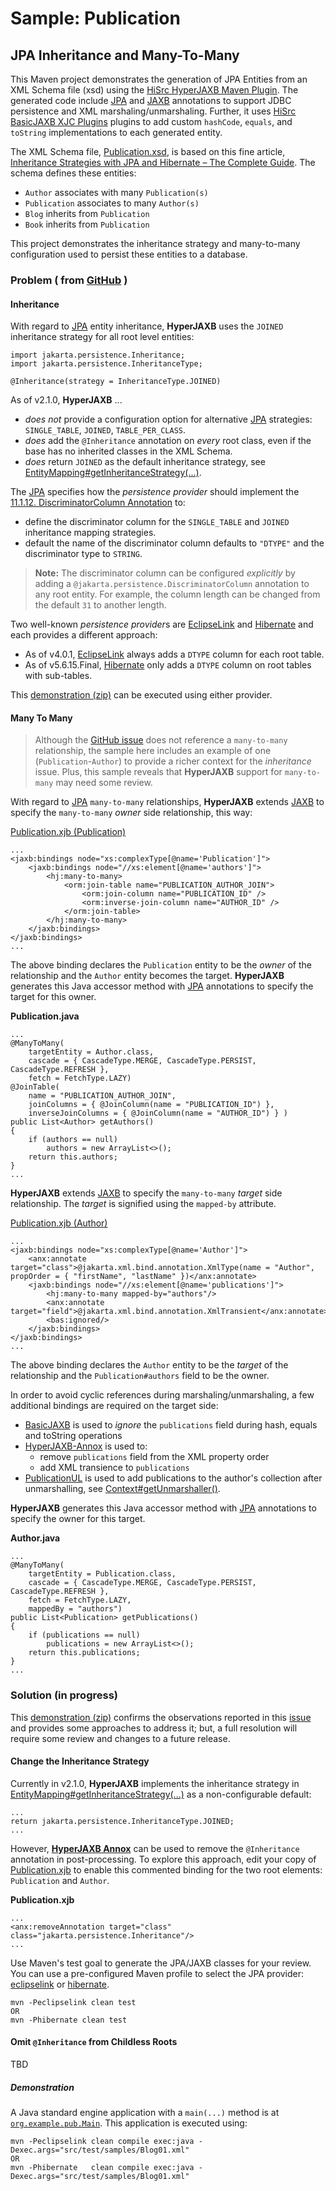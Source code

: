 # Sample: Publication
## JPA Inheritance and Many-To-Many

This Maven project demonstrates the generation of JPA Entities from an XML Schema file (xsd) using the [HiSrc HyperJAXB Maven Plugin][13]. The generated code include [JPA][1] and [JAXB][2] annotations to support JDBC persistence and XML marshaling/unmarshaling. Further, it uses [HiSrc BasicJAXB XJC Plugins][10] plugins to add custom `hashCode`, `equals`, and `toString` implementations to each generated entity.

The XML Schema file, [Publication.xsd][36], is based on this fine article, [Inheritance Strategies with JPA and Hibernate – The Complete Guide](https://thorben-janssen.com/complete-guide-inheritance-strategies-jpa-hibernate/). The schema defines these entities:

+ `Author` associates with many `Publication(s)`
+ `Publication` associates to many `Author(s)`
+ `Blog` inherits from `Publication`
+ `Book` inherits from `Publication`

This project demonstrates the inheritance strategy and many-to-many configuration used to persist these entities to a database.

### Problem ( from [GitHub][7] )

#### Inheritance

With regard to [JPA][1] entity inheritance, **HyperJAXB** uses the `JOINED` inheritance strategy for all root level entities:

~~~
import jakarta.persistence.Inheritance;
import jakarta.persistence.InheritanceType;

@Inheritance(strategy = InheritanceType.JOINED)
~~~

As of v2.1.0, **HyperJAXB** ...

+ *does not* provide a configuration option for alternative [JPA][1] strategies: `SINGLE_TABLE`, `JOINED`, `TABLE_PER_CLASS`.
+ *does* add the `@Inheritance` annotation on *every* root class, even if the base has no inherited classes in the XML Schema.
+ *does* return `JOINED` as the default inheritance strategy, see [EntityMapping#getInheritanceStrategy(...)][80].

The [JPA][1] specifies how the *persistence provider* should implement the [11.1.12. DiscriminatorColumn Annotation](https://jakarta.ee/specifications/persistence/3.0/jakarta-persistence-spec-3.0.html#a14530) to:

+ define the discriminator column for the `SINGLE_TABLE` and `JOINED` inheritance mapping strategies.
+ default the name of the discriminator column defaults to `"DTYPE"` and the discriminator type to `STRING`.

> **Note:** The discriminator column can be configured *explicitly* by adding a `@jakarta.persistence.DiscriminatorColumn` annotation to any root entity. For example, the column length can be changed from the default `31` to another length.

Two well-known *persistence provider*s are [EclipseLink][4] and [Hibernate][5] and each provides a different approach:

+ As of v4.0.1, [EclipseLink][5] always adds a `DTYPE` column for each root table.
+ As of v5.6.15.Final, [Hibernate][6] only adds a `DTYPE` column on root tables with sub-tables.

This [demonstration (zip)][20] can be executed using either provider.

#### Many To Many

> Although the [GitHub issue][7] does not reference a `many-to-many` relationship, the sample here includes an example of one (`Publication`-`Author`) to provide a richer context for the *inheritance* issue. Plus, this sample reveals that **HyperJAXB** support for `many-to-many` may need some review.

With regard to [JPA][1] `many-to-many` relationships, **HyperJAXB** extends [JAXB][2] to specify the `many-to-many` *owner* side relationship, this way:

[Publication.xjb (Publication)][39]
~~~
...
<jaxb:bindings node="xs:complexType[@name='Publication']">
    <jaxb:bindings node="//xs:element[@name='authors']">
        <hj:many-to-many>
            <orm:join-table name="PUBLICATION_AUTHOR_JOIN">
                <orm:join-column name="PUBLICATION_ID" />
                <orm:inverse-join-column name="AUTHOR_ID" />
            </orm:join-table>
        </hj:many-to-many>
    </jaxb:bindings>
</jaxb:bindings>
...
~~~

The above binding declares the `Publication` entity to be the *owner* of the relationship and the `Author` entity becomes the target. **HyperJAXB** generates this Java accessor method with [JPA][1] annotations to specify the target for this owner.

**Publication.java**
~~~
...
@ManyToMany(
    targetEntity = Author.class,
    cascade = { CascadeType.MERGE, CascadeType.PERSIST, CascadeType.REFRESH },
    fetch = FetchType.LAZY)
@JoinTable(
    name = "PUBLICATION_AUTHOR_JOIN",
    joinColumns = { @JoinColumn(name = "PUBLICATION_ID") },
    inverseJoinColumns = { @JoinColumn(name = "AUTHOR_ID") } )
public List<Author> getAuthors()
{
    if (authors == null)
        authors = new ArrayList<>();
    return this.authors;
}
...
~~~

**HyperJAXB** extends [JAXB][2] to specify the `many-to-many` *target* side relationship. The *target* is signified using the `mapped-by` attribute.

[Publication.xjb (Author)][39]
~~~
...
<jaxb:bindings node="xs:complexType[@name='Author']">
    <anx:annotate target="class">@jakarta.xml.bind.annotation.XmlType(name = "Author", propOrder = { "firstName", "lastName" })</anx:annotate>
    <jaxb:bindings node="//xs:element[@name='publications']">
        <hj:many-to-many mapped-by="authors"/>
        <anx:annotate target="field">@jakarta.xml.bind.annotation.XmlTransient</anx:annotate>
        <bas:ignored/>
    </jaxb:bindings>
</jaxb:bindings>
...
~~~

The above binding declares the `Author` entity to be the *target* of the relationship and the `Publication#authors` field to be the owner.

In order to avoid cyclic references during marshaling/unmarshaling, a few additional bindings are required on the target side:

+ [BasicJAXB][10] is used to *ignore* the `publications` field during hash, equals and toString operations
+ [HyperJAXB-Annox][14] is used to:
    + remove `publications` field from the XML property order
    + add XML transience to `publications`
+ [PublicationUL][56] is used to add publications to the author's collection after unmarshalling, see [Context#getUnmarshaller()][55].

**HyperJAXB** generates this Java accessor method with [JPA][1] annotations to specify the owner for this target.


**Author.java**
~~~
...
@ManyToMany(
    targetEntity = Publication.class,
    cascade = { CascadeType.MERGE, CascadeType.PERSIST, CascadeType.REFRESH },
    fetch = FetchType.LAZY,
    mappedBy = "authors")
public List<Publication> getPublications()
{
    if (publications == null)
        publications = new ArrayList<>();
    return this.publications;
}
...
~~~

### Solution (in progress)

This [demonstration (zip)][20] confirms the observations reported in this [issue][7] and provides some approaches to address it; but, a full resolution will require some review and changes to a future release.

#### Change the Inheritance Strategy

Currently in v2.1.0, **HyperJAXB** implements the inheritance strategy in [EntityMapping#getInheritanceStrategy(...)][80] as a non-configurable default:

~~~
...
return jakarta.persistence.InheritanceType.JOINED;
...
~~~

However, [**HyperJAXB Annox**][14] can be used to remove the `@Inheritance` annotation in post-processing. To explore this approach, edit your copy of [Publication.xjb][39] to enable this commented binding for the two root elements: `Publication` and `Author`.

**Publication.xjb**
~~~
...
<anx:removeAnnotation target="class" class="jakarta.persistence.Inheritance"/>
...
~~~

Use Maven's test goal to generate the JPA/JAXB classes for your review. You can use a pre-configured Maven profile to select the JPA provider: [eclipselink][5] or [hibernate][6].

~~~
mvn -Peclipselink clean test
OR
mvn -Phibernate clean test
~~~

#### Omit `@Inheritance` from Childless Roots

TBD

##### Demonstration

A Java standard engine application with a `main(...)` method is at [`org.example.pub.Main`][11]. This application is executed using:

~~~
mvn -Peclipselink clean compile exec:java -Dexec.args="src/test/samples/Blog01.xml"
OR
mvn -Phibernate   clean compile exec:java -Dexec.args="src/test/samples/Blog01.xml"
~~~

<!-- References -->

[1]: https://jakarta.ee/specifications/persistence/3.0/jakarta-persistence-spec-3.0.html
[2]: https://jakarta.ee/specifications/xml-binding/4.0/jakarta-xml-binding-spec-4.0.html
[3]: https://www.h2database.com/
[4]: https://www.postgresql.org/
[5]: https://www.eclipse.org/eclipselink/
[6]: https://hibernate.org/orm/
[7]: https://github.com/patrodyne/hisrc-hyperjaxb/issues/1
[10]: https://github.com/patrodyne/hisrc-basicjaxb#readme
[11]: https://github.com/patrodyne/hisrc-basicjaxb-annox#readme
[12]: https://github.com/patrodyne/hisrc-higherjaxb#readme
[13]: https://github.com/patrodyne/hisrc-hyperjaxb#readme
[14]: https://github.com/patrodyne/hisrc-hyperjaxb-annox#readme
[20]: https://github.com/patrodyne/hisrc-hyperjaxb/releases/download/2.1.0/hisrc-hyperjaxb-ejb-sample-publication-2.1.0-mvn-src.zip
[21]: https://github.com/patrodyne/hisrc-hyperjaxb/tree/master/ejb/assembly/samples/publication/README.md
[22]: https://github.com/patrodyne/hisrc-hyperjaxb/tree/master/ejb/assembly/samples/publication/OUTPUT.txt
[23]: https://github.com/patrodyne/hisrc-hyperjaxb/tree/master/ejb/assembly/samples/publication/project-pom.xml
[24]: https://github.com/patrodyne/hisrc-hyperjaxb/tree/master/ejb/assembly/samples/publication/bin
[25]: https://github.com/patrodyne/hisrc-hyperjaxb/tree/master/ejb/assembly/samples/publication/bin/pg-create-database.sh
[26]: https://github.com/patrodyne/hisrc-hyperjaxb/tree/master/ejb/assembly/samples/publication/bin/sql-web-h2db.sh
[27]: https://github.com/patrodyne/hisrc-hyperjaxb/tree/master/ejb/assembly/samples/publication/bin/run.sh
[28]: https://github.com/patrodyne/hisrc-hyperjaxb/tree/master/ejb/assembly/samples/publication/bin/pg-recreate-schema.sh
[29]: https://github.com/patrodyne/hisrc-hyperjaxb/tree/master/ejb/assembly/samples/publication/bin/sql-cli-h2db.sh
[30]: https://github.com/patrodyne/hisrc-hyperjaxb/tree/master/ejb/assembly/samples/publication/src
[31]: https://github.com/patrodyne/hisrc-hyperjaxb/tree/master/ejb/assembly/samples/publication/src/main
[32]: https://github.com/patrodyne/hisrc-hyperjaxb/tree/master/ejb/assembly/samples/publication/src/main/resources
[33]: https://github.com/patrodyne/hisrc-hyperjaxb/tree/master/ejb/assembly/samples/publication/src/main/resources/persistence-pg.properties
[34]: https://github.com/patrodyne/hisrc-hyperjaxb/tree/master/ejb/assembly/samples/publication/src/main/resources/jvmsystem.arguments
[35]: https://github.com/patrodyne/hisrc-hyperjaxb/tree/master/ejb/assembly/samples/publication/src/main/resources/persistence-h2.properties
[36]: https://github.com/patrodyne/hisrc-hyperjaxb/tree/master/ejb/assembly/samples/publication/src/main/resources/Publication.xsd
[37]: https://github.com/patrodyne/hisrc-hyperjaxb/tree/master/ejb/assembly/samples/publication/src/main/resources/persistence.properties
[38]: https://github.com/patrodyne/hisrc-hyperjaxb/tree/master/ejb/assembly/samples/publication/src/main/resources/jvmsystem.properties
[39]: https://github.com/patrodyne/hisrc-hyperjaxb/tree/master/ejb/assembly/samples/publication/src/main/resources/Publication.xjb
[40]: https://github.com/patrodyne/hisrc-hyperjaxb/tree/master/ejb/assembly/samples/publication/src/main/resources/simplelogger.properties
[41]: https://github.com/patrodyne/hisrc-hyperjaxb/tree/master/ejb/assembly/samples/publication/src/main/resources/META-INF
[42]: https://github.com/patrodyne/hisrc-hyperjaxb/tree/master/ejb/assembly/samples/publication/src/main/resources/META-INF/orm.xml
[50]: https://github.com/patrodyne/hisrc-hyperjaxb/tree/master/ejb/assembly/samples/publication/src/main/java
[51]: https://github.com/patrodyne/hisrc-hyperjaxb/tree/master/ejb/assembly/samples/publication/src/main/java/org
[52]: https://github.com/patrodyne/hisrc-hyperjaxb/tree/master/ejb/assembly/samples/publication/src/main/java/org/example
[53]: https://github.com/patrodyne/hisrc-hyperjaxb/tree/master/ejb/assembly/samples/publication/src/main/java/org/example/pub
[54]: https://github.com/patrodyne/hisrc-hyperjaxb/tree/master/ejb/assembly/samples/publication/src/main/java/org/example/pub/Main.java
[55]: https://github.com/patrodyne/hisrc-hyperjaxb/tree/master/ejb/assembly/samples/publication/src/main/java/org/example/pub/Context.java
[56]: https://github.com/patrodyne/hisrc-hyperjaxb/tree/master/ejb/assembly/samples/publication/src/main/java/org/example/pub/PublicationUL.java
[60]: https://github.com/patrodyne/hisrc-hyperjaxb/tree/master/ejb/assembly/samples/publication/src/test
[61]: https://github.com/patrodyne/hisrc-hyperjaxb/tree/master/ejb/assembly/samples/publication/src/test/samples
[62]: https://github.com/patrodyne/hisrc-hyperjaxb/tree/master/ejb/assembly/samples/publication/src/test/samples/Blog01.xml
[63]: https://github.com/patrodyne/hisrc-hyperjaxb/tree/master/ejb/assembly/samples/publication/src/test/samples/Book01.xml
[64]: https://github.com/patrodyne/hisrc-hyperjaxb/tree/master/ejb/assembly/samples/publication/src/test/resources
[65]: https://github.com/patrodyne/hisrc-hyperjaxb/tree/master/ejb/assembly/samples/publication/src/test/resources/persistence-pg-recreate-schema.sql
[66]: https://github.com/patrodyne/hisrc-hyperjaxb/tree/master/ejb/assembly/samples/publication/src/test/resources/persistence-pg-create-database.sql
[70]: https://github.com/patrodyne/hisrc-hyperjaxb/tree/master/ejb/assembly/samples/publication/src/test/java
[71]: https://github.com/patrodyne/hisrc-hyperjaxb/tree/master/ejb/assembly/samples/publication/src/test/java/org
[72]: https://github.com/patrodyne/hisrc-hyperjaxb/tree/master/ejb/assembly/samples/publication/src/test/java/org/example
[73]: https://github.com/patrodyne/hisrc-hyperjaxb/tree/master/ejb/assembly/samples/publication/src/test/java/org/example/pub
[74]: https://github.com/patrodyne/hisrc-hyperjaxb/tree/master/ejb/assembly/samples/publication/src/test/java/org/example/pub/PublicationTest.java
[75]: https://github.com/patrodyne/hisrc-hyperjaxb/tree/master/ejb/assembly/samples/publication/src/test/java/org/example/pub/RoundtripTest.java
[80]: https://github.com/patrodyne/hisrc-hyperjaxb/blob/2.1.0/ejb/plugin/src/main/java/org/jvnet/hyperjaxb/ejb/strategy/mapping/EntityMapping.java
